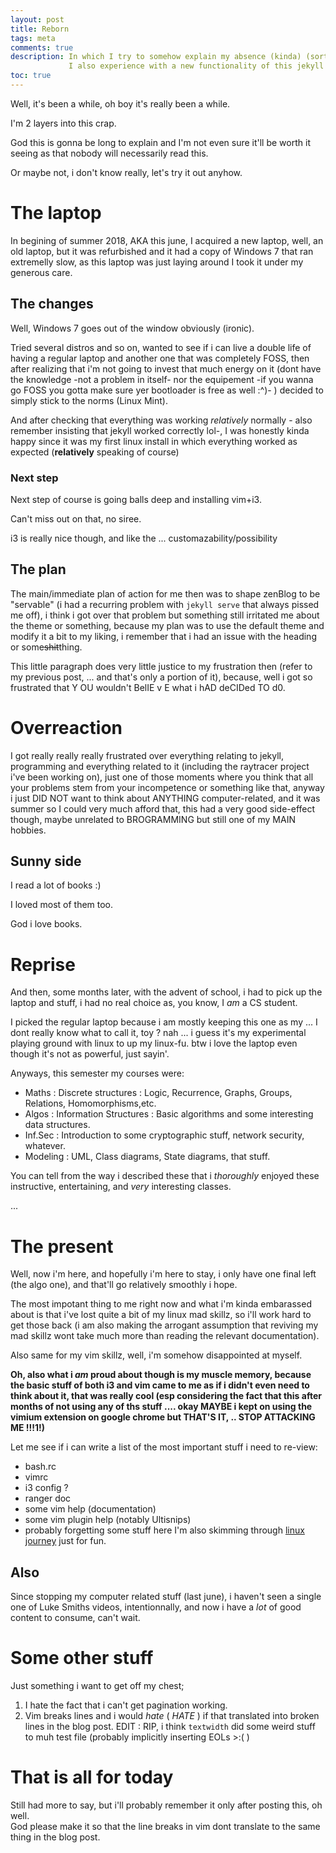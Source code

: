 ```yaml
---
layout: post
title: Reborn
tags: meta
comments: true
description: In which I try to somehow explain my absence (kinda) (sorta) and talk about some other things.
             I also experience with a new functionality of this jekyll theme.
toc: true
---
```


Well, it's been a while, oh boy it's really been a while.

I'm 2 layers into this crap.

God this is gonna be long to explain and I'm not even sure it'll be worth it seeing as that nobody will necessarily read this.

Or maybe not, i don't know really, let's try it out anyhow.


# The laptop #
In begining of summer 2018, AKA this june, I acquired a new laptop, well, an old laptop, but it was refurbished and it had a copy of Windows 7 that ran extremelly slow, as this laptop was just laying around I took it under my generous care.

## The changes ##
Well, Windows 7 goes out of the window obviously (ironic).

Tried several distros and so on, wanted to see if i can live a double life of having a regular laptop and another one that was completely FOSS, then after realizing that i'm not going to invest that much energy on it (dont have the knowledge -not a problem in itself- nor the equipement -if you wanna go FOSS you gotta make sure yer bootloader is free as well :^)- ) decided to simply stick to the norms (Linux Mint).

And after checking that everything was working *relatively* normally - also remember insisting that jekyll worked correctly lol-, I was honestly kinda happy since it was my first linux install in which everything worked as expected (__relatively__ speaking of course)

### Next step ###

Next step of course is going balls deep and installing vim+i3.

Can't miss out on that, no siree.

i3 is really nice though, and like the ... customazability/possibility 

## The plan ##

The main/immediate plan of action for me then was to shape zenBlog to be "servable" (i had a recurring problem with `jekyll serve` that always pissed me off), i think i got over that problem but something still irritated me about the theme or something, because my plan was to use the default theme and modify it a bit to my liking, i remember that i had an issue with the heading or some~~shit~~thing.

This little paragraph does very little justice to my frustration then (refer to my previous post, ... and that's only a portion of it), because, well i got so frustrated that Y OU  wouldn't BelIE v E   what i hAD deCIDed TO d0.

# Overreaction #

I got really really really frustrated over everything relating to jekyll, programming and everything related to it (including the raytracer project i've been working on), just one of those moments where you think that all your problems stem from your incompetence or something like that, anyway i just DID NOT want to think about ANYTHING computer-related, and it was summer so I could very much afford that, this had a very good side-effect though, maybe unrelated to BROGRAMMING but still one of my MAIN hobbies.

## Sunny side ##

I read a lot of books :)

I loved most of them too.

God i love books.

# Reprise #

And then, some months later, with the advent of school, i had to pick up the laptop and stuff, i had no real choice as, you know, I *am* a CS student.

I picked the regular laptop because i am mostly keeping this one as my ... I dont really know what to call it, toy ? nah ... i guess it's my experimental playing ground with linux to up my linux-fu.  btw i love the laptop even though it's not as powerful, just sayin'.

Anyways, this semester my courses were:
- Maths : Discrete structures : Logic, Recurrence, Graphs, Groups, Relations, Homomorphisms,etc.
- Algos : Information Structures : Basic algorithms and some interesting data structures.
- Inf.Sec : Introduction to some cryptographic stuff, network security, whatever.
- Modeling : UML, Class diagrams, State diagrams, that stuff.

You can tell from the way i described these that i *thoroughly* enjoyed these instructive, entertaining, and *very* interesting classes.

...


# The present #

Well, now i'm here, and hopefully i'm here to stay, i only have one final left (the algo one), and that'll go relatively smoothly i hope.

The most impotant thing to me right now and what i'm kinda embarassed about is that i've lost quite a bit of my linux mad skillz, so i'll work hard to get those back (i am also making the arrogant assumption that reviving my mad skillz wont take much more than reading the relevant documentation).

Also same for my vim skillz, well, i'm somehow disappointed at myself.

**Oh, also what i *am* proud about though is my muscle memory, because the basic stuff of both i3 and vim came to me as if i didn't even need to think about it, that was really cool (esp considering the fact that this after months of not using any of ths stuff .... okay MAYBE i kept on using the vimium extension on google chrome but THAT'S IT, .. STOP ATTACKING ME !!!1!)**


Let me see if i can write a list of the most important stuff i need to re-view:
- bash.rc
- vimrc
- i3 config ?
- ranger doc
- some vim help (documentation)
- some vim plugin help (notably Ultisnips)
- probably forgetting some stuff here
I'm also skimming through [linux journey](http://www.linuxjourney.com) just for fun.

## Also ##

Since stopping my computer related stuff (last june), i haven't seen a single one of Luke Smiths videos, intentionnally, and now i have a *lot* of good content to consume, can't wait.

# Some other stuff #

Just something i want to get off my chest;
1. I hate the fact that i can't get pagination working.
2. Vim breaks lines and i would *hate* ( *HATE* ) if that translated into broken lines in the blog
   post. EDIT : RIP, i think `textwidth` did some weird stuff to muh test file (probably implicitly inserting EOLs >:( )


# That is all for today #

Still had more to say, but i'll probably remember it only after posting this, oh well.  
God please make it so that the line breaks in vim dont translate to the same thing in the blog post.
